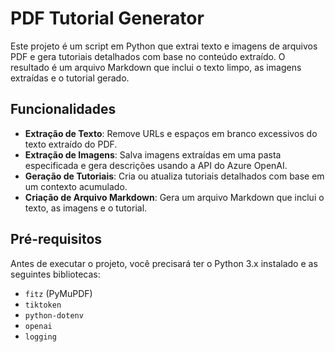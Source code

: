 # PDF Tutorial Generator

Este projeto é um script em Python que extrai texto e imagens de arquivos PDF e gera tutoriais detalhados com base no conteúdo extraído. O resultado é um arquivo Markdown que inclui o texto limpo, as imagens extraídas e o tutorial gerado.

## Funcionalidades

- **Extração de Texto**: Remove URLs e espaços em branco excessivos do texto extraído do PDF.
- **Extração de Imagens**: Salva imagens extraídas em uma pasta especificada e gera descrições usando a API do Azure OpenAI.
- **Geração de Tutoriais**: Cria ou atualiza tutoriais detalhados com base em um contexto acumulado.
- **Criação de Arquivo Markdown**: Gera um arquivo Markdown que inclui o texto, as imagens e o tutorial.

## Pré-requisitos

Antes de executar o projeto, você precisará ter o Python 3.x instalado e as seguintes bibliotecas:

- `fitz` (PyMuPDF)
- `tiktoken`
- `python-dotenv`
- `openai`
- `logging`


